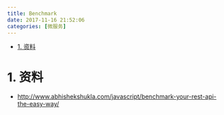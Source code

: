 ```yaml
---
title: Benchmark
date: 2017-11-16 21:52:06
categories: [微服务]
---
```


<!-- TOC -->

- [1. 资料](#1-资料)

<!-- /TOC -->

<a id="markdown-1-资料" name="1-资料"></a>
# 1. 资料

* http://www.abhishekshukla.com/javascript/benchmark-your-rest-api-the-easy-way/
